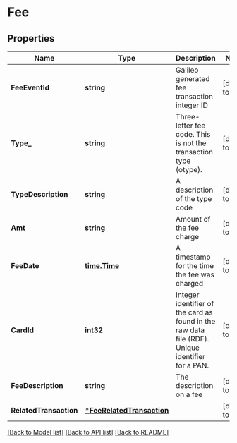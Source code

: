 # Fee

## Properties
Name | Type | Description | Notes
------------ | ------------- | ------------- | -------------
**FeeEventId** | **string** | Galileo generated fee transaction integer ID | [default to null]
**Type_** | **string** | Three-letter fee code. This is not the transaction type (otype). | [default to null]
**TypeDescription** | **string** | A description of the type code | [default to null]
**Amt** | **string** | Amount of the fee charge | [default to null]
**FeeDate** | [**time.Time**](time.Time.md) | A timestamp for the time the fee was charged | [default to null]
**CardId** | **int32** | Integer identifier of the card as found in the raw data file (RDF). Unique identifier for a PAN. | [default to null]
**FeeDescription** | **string** | The description on a fee | [default to null]
**RelatedTransaction** | [***FeeRelatedTransaction**](Fee_related_transaction.md) |  | [default to null]

[[Back to Model list]](../README.md#documentation-for-models) [[Back to API list]](../README.md#documentation-for-api-endpoints) [[Back to README]](../README.md)

